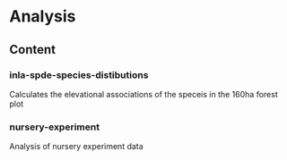 # Analysis

## Content

### inla-spde-species-distibutions

Calculates the elevational associations of the speceis in the 160ha forest plot

### nursery-experiment

Analysis of nursery experiment data
